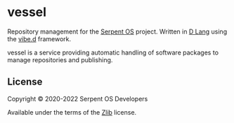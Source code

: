 # vessel

Repository management for the [Serpent OS](https://serpentos.com) project. Written in [D Lang](https://dlang.org) using the [vibe.d](https://vibed.org) framework.

vessel is a service providing automatic handling of software packages to manage repositories and publishing.

## License

Copyright &copy; 2020-2022 Serpent OS Developers

Available under the terms of the [Zlib](https://spdx.org/licenses/Zlib.html) license.